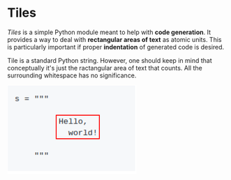 # Tiles

*Tiles* is a simple Python module meant to help with **code generation**.
It provides a way to deal with **rectangular areas of text** as atomic units.
This is particularly important if proper **indentation** of generated code is
desired.

Tile is a standard Python string. However, one should keep in mind that
conceptually it's just the ractangular area of text that counts. All the
surrounding whitespace has no significance.

![](tile.png)


